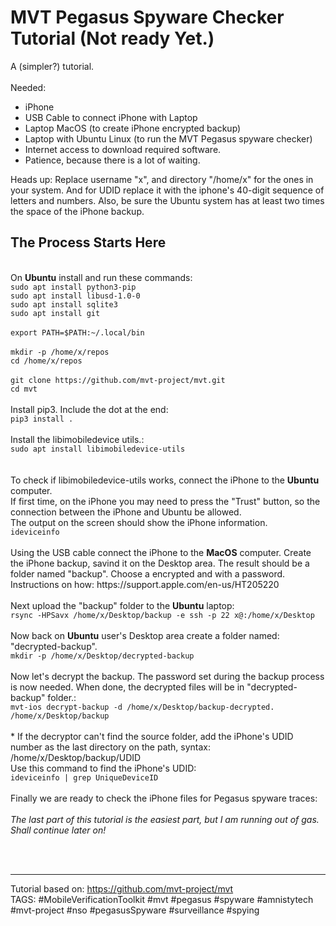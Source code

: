 
# MVT Pegasus Spyware Checker Tutorial (Not ready Yet.)
A (simpler?) tutorial.
<br>
<br>
Needed:
* iPhone 
* USB Cable to connect iPhone with Laptop
* Laptop MacOS (to create iPhone encrypted backup)
* Laptop with Ubuntu Linux (to run the MVT Pegasus spyware checker)
* Internet access to download required software.
* Patience, because there is a lot of waiting.

Heads up: Replace username "x", and directory "/home/x" for the ones in your system. And for UDID replace it with the iphone's 40-digit sequence of letters and numbers. Also, be sure the Ubuntu system has at least two times the space of the iPhone backup.

## The Process Starts Here
<br>
On <b>Ubuntu</b> install and run these commands:<br>
<code>sudo apt install python3-pip</code><br>
<code>sudo apt install libusd-1.0-0</code><br>
<code>sudo apt install sqlite3</code><br>
<code>sudo apt install git</code><br>
<br>
<code>export PATH=$PATH:~/.local/bin</code><br>
<br>
<code>mkdir -p /home/x/repos</code><br>
<code>cd /home/x/repos</code><br>
<br>
<code>git clone https://github.com/mvt-project/mvt.git</code><br>
<code>cd mvt</code><br>
<br>
Install pip3. Include the dot at the end:<br>
<code>pip3 install .</code><br>
<br>
Install the libimobiledevice utils.:<br>
<code>sudo apt install libimobiledevice-utils</code><br>
<br>
<br>
To check if libimobiledevice-utils works, connect the iPhone to the <b>Ubuntu</b> computer.<br>
If first time, on the iPhone you may need to press the "Trust" button, so the connection between the iPhone and Ubuntu be allowed.<br>
The output on the screen should show the iPhone information.<br>
<code>ideviceinfo</code><br>
<br>
Using the USB cable connect the iPhone to the <b>MacOS</b> computer. Create the iPhone backup, savind it on the Desktop area. The result should be a folder named "backup". Choose a encrypted and with a password.<br>
Instructions on how: https://support.apple.com/en-us/HT205220<br>
<br>
Next upload the "backup" folder to the <b>Ubuntu</b> laptop:<br>
<code>rsync -HPSavx /home/x/Desktop/backup -e ssh -p 22 x@<RemoteHostIP>:/home/x/Desktop </code><br>
<br>
Now back on <b>Ubuntu</b> user's Desktop area create a folder named: "decrypted-backup".<br> 
<code>mkdir -p /home/x/Desktop/decrypted-backup </code><br>
<br>  
Now let's decrypt the backup. The password set during the backup process is now needed. When done, the decrypted files will be in "decrypted-backup" folder.:<br>
<code>mvt-ios decrypt-backup -d /home/x/Desktop/backup-decrypted. /home/x/Desktop/backup</code><br>
<br>
* If the decryptor can't find the source folder, add the iPhone's UDID number as the last directory on the path, syntax: /home/x/Desktop/backup/UDID <br>
Use this command to find the iPhone's UDID:<br>
<code>ideviceinfo | grep UniqueDeviceID</code><br>
<br>
Finally we are ready to check the iPhone files for Pegasus spyware traces:<br>
<br>
<i>The last part of this tutorial is the easiest part, but I am running out of gas. Shall continue later on!</i>

<br><br>




---------------------------------------------------------------------------------------
Tutorial based on: https://github.com/mvt-project/mvt <br>
TAGS: #MobileVerificationToolkit #mvt #pegasus #spyware #amnistytech #mvt-project #nso #pegasusSpyware #surveillance #spying<br>
<br>
